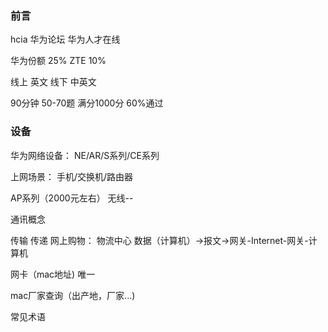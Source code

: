 
### 前言
hcia
华为论坛
华为人才在线

华为份额 25% 
ZTE 10%

线上 英文
线下 中英文

90分钟
50-70题
满分1000分 60%通过

### 设备
华为网络设备：
NE/AR/S系列/CE系列

上网场景：
手机/交换机/路由器

AP系列（2000元左右）
无线--

通讯概念

传输 传递
网上购物： 物流中心
数据（计算机）->报文->网关-Internet-网关-计算机

网卡（mac地址) 唯一

mac厂家查询（出产地，厂家...)

常见术语



